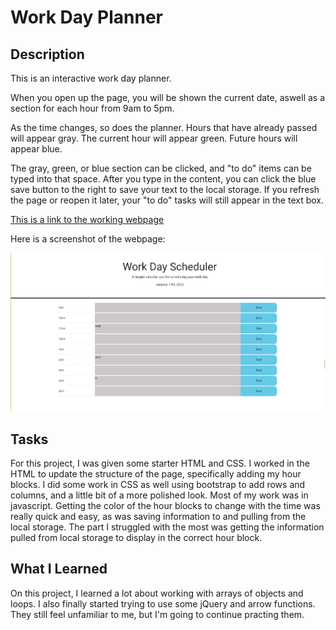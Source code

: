 # Work Day Planner

## Description

This is an interactive work day planner.

When you open up the page, you will be shown the current date, aswell as a section for each hour from 9am to 5pm.

As the time changes, so does the planner. Hours that have already passed will appear gray. The current hour will appear green. Future hours will appear blue.

The gray, green, or blue section can be clicked, and "to do" items can be typed into that space. After you type in the content, you can click the blue save button to the right to save your text to the local storage. If you refresh the page or reopen it later, your "to do" tasks will still appear in the text box.

[This is a link to the working webpage](https://erik814.github.io/work-day-planner/)

Here is a screenshot of the webpage:

![Screenshot](./Assets/Screenshot%20(8).png)


## Tasks

For this project, I was given some starter HTML and CSS. I worked in the HTML to update the structure of the page, specifically adding my hour blocks. I did some work in CSS as well using bootstrap to add rows and columns, and a little bit of a more polished look. Most of my work was in javascript. Getting the color of the hour blocks to change with the time was really quick and easy, as was saving information to and pulling from the local storage. The part I struggled with the most was getting the information pulled from local storage to display in the correct hour block.

## What I Learned

On this project, I learned a lot about working with arrays of objects and loops. I also finally started trying to use some jQuery and arrow functions. They still feel unfamiliar to me, but I'm going to continue practing them.